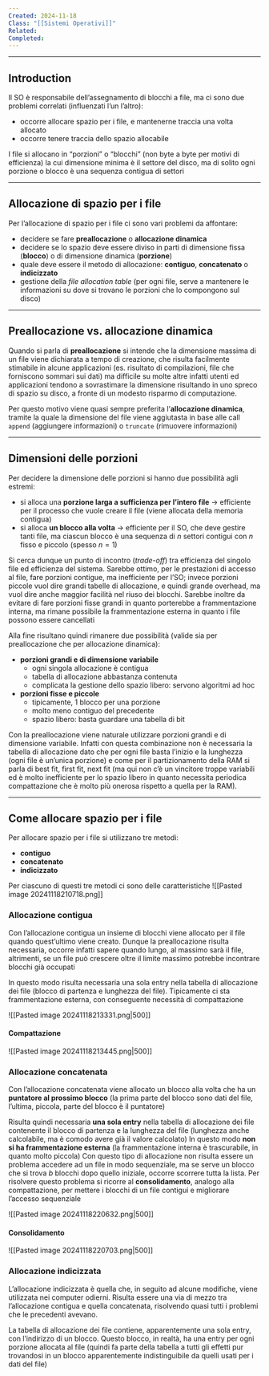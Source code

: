 ```yaml
---
Created: 2024-11-18
Class: "[[Sistemi Operativi]]"
Related: 
Completed:
---
```

---
## Introduction
Il SO è responsabile dell’assegnamento di blocchi a file, ma ci sono due problemi correlati (influenzati l’un l’altro):
- occorre allocare spazio per i file, e mantenerne traccia una volta allocato
- occorre tenere traccia dello spazio allocabile

I file si allocano in “porzioni” o “blocchi” (non byte a byte per motivi di efficienza) la cui dimensione minima è il settore del disco, ma di solito ogni porzione o blocco è una sequenza contigua di settori

---
## Allocazione di spazio per i file
Per l’allocazione di spazio per i file ci sono vari problemi da affontare:
- decidere se fare **preallocazione** o **allocazione dinamica**
- decidere se lo spazio deve essere diviso in parti di dimensione fissa (**blocco**) o di dimensione dinamica (**porzione**)
- quale deve essere il metodo di allocazione: **contiguo**, **concatenato** o **indicizzato**
- gestione della *file allocation table* (per ogni file, serve a mantenere le informazioni su dove si trovano le porzioni che lo compongono sul disco)

---
## Preallocazione vs. allocazione dinamica
Quando si parla di **preallocazione** si intende che la dimensione massima di un file viene dichiarata a tempo di creazione, che risulta facilmente stimabile in alcune applicazioni (es. risultato di compilazioni, file che forniscono sommari sui dati) ma difficile su molte altre infatti utenti ed applicazioni tendono a sovrastimare la dimensione risultando in uno spreco di spazio su disco, a fronte di un modesto risparmo di computazione.

Per questo motivo viene quasi sempre preferita l’**allocazione dinamica**, tramite la quale la dimensione del file viene aggiutasta in base alle call `append` (aggiungere informazioni) o `truncate` (rimuovere informazioni)

---
## Dimensioni delle porzioni
Per decidere la dimensione delle porzioni si hanno due possibilità agli estremi:
- si alloca una **porzione larga a sufficienza per l’intero file** → efficiente per il processo che vuole creare il file (viene allocata della memoria contigua)
- si alloca **un blocco alla volta** → efficiente per il SO, che deve gestire tanti file, ma ciascun blocco è una sequenza di $n$ settori contigui con $n$ fisso e piccolo (spesso $n=1$)

Si cerca dunque un punto di incontro (*trade-off*) tra efficienza del singolo file ed efficienza del sistema.
Sarebbe ottimo, per le prestazioni di accesso al file, fare porzioni contigue, ma inefficiente per l’SO; invece porzioni piccole vuol dire grandi tabelle di allocazione, e quindi grande overhead, ma vuol dire anche maggior facilità nel riuso dei blocchi.
Sarebbe inoltre da evitare di fare porzioni fisse grandi in quanto porterebbe a frammentazione interna, ma rimane possibile la frammentazione esterna in quanto i file possono essere cancellati

Alla fine risultano quindi rimanere due possibilità (valide sia per preallocazione che per allocazione dinamica):
- **porzioni grandi e di dimensione variabile**
	- ogni singola allocazione è contigua
	- tabella di allocazione abbastanza contenuta
	- complicata la gestione dello spazio libero: servono algoritmi ad hoc
- **porzioni fisse e piccole**
	- tipicamente, 1 blocco per una porzione
	- molto meno contiguo del precedente
	- spazio libero: basta guardare una tabella di bit

Con la preallocazione viene naturale utilizzare porzioni grandi e di dimensione variabile. Infatti con questa combinazione non è necessaria la tabella di allocazione dato che per ogni file basta l’inizio e la lunghezza (ogni file è un’unica porzione) e come per il partizionamento della RAM si parla di best fit, first fit, next fit (ma qui non c’è un vincitore troppe variabili ed è molto inefficiente per lo spazio libero in quanto necessita periodica compattazione che è molto più onerosa rispetto a quella per la RAM).

---
## Come allocare spazio per i file
Per allocare spazio per i file si utilizzano tre metodi:
- **contiguo**
- **concatenato**
- **indicizzato**

 Per ciascuno di questi tre metodi ci sono delle caratteristiche
 ![[Pasted image 20241118210718.png]]
### Allocazione contigua
Con l’allocazione contigua un insieme di blocchi viene allocato per il file quando quest’ultimo viene creato. Dunque la preallocazione risulta necessaria, occorre infatti sapere quando lungo, al massimo sarà il file, altrimenti, se un file può crescere oltre il limite massimo potrebbe incontrare blocchi già occupati

In questo modo risulta necessaria una sola entry nella tabella di allocazione dei file (blocco di partenza e lunghezza del file).
Tipicamente ci sta frammentazione esterna, con conseguente necessità di compattazione

![[Pasted image 20241118213331.png|500]]

#### Compattazione
![[Pasted image 20241118213445.png|500]]

### Allocazione concatenata
Con l’allocazione concatenata viene allocato un blocco alla volta che ha un **puntatore al prossimo blocco** (la prima parte del blocco sono dati del file, l’ultima, piccola, parte del blocco è il puntatore)

Risulta quindi necessaria **una sola entry** nella tabella di allocazione dei file contenente il blocco di partenza e la lunghezza del file (lunghezza anche calcolabile, ma è comodo avere già il valore calcolato)
In questo modo **non si ha frammentazione esterna** (la frammentazione interna è trascurabile, in quanto molto piccola)
Con questo tipo di allocazione non risulta essere un problema accedere ad un file in modo sequenziale, ma se serve un blocco che si trova $b$ blocchi dopo quello iniziale, occorre scorrere tutta la lista. Per risolvere questo problema si ricorre al **consolidamento**, analogo alla compattazione, per mettere i blocchi di un file contigui e migliorare l’accesso sequenziale

![[Pasted image 20241118220632.png|500]]

#### Consolidamento
![[Pasted image 20241118220703.png|500]]

### Allocazione indicizzata
L’allocazione indicizzata è quella che, in seguito ad alcune modifiche, viene utilizzata nei computer odierni. Risulta essere una via di mezzo tra l’allocazione contigua e quella concatenata, risolvendo quasi tutti i problemi che le precedenti avevano.

La tabella di allocazione dei file contiene, apparentemente una sola entry, con l’indirizzo di un blocco. Questo blocco, in realtà, ha una entry per ogni porzione allocata al file (quindi fa parte della tabella a tutti gli effetti pur trovandosi in un blocco apparentemente indistinguibile da quelli usati per i dati del file)
